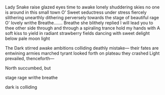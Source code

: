 Lady Snake
raise glazed eyes
time to awake
lonely shuddering skies
no one is around
in this small town
O' Sweet seductress
under stress
fiercely
slithering
unearthly
dithering
perversely
towards the stage
of beautiful rage
O' lovely writhe
Breathe....... Breathe
she blithely replied
I will lead you
to thee other side
through and through
a spiraling trance
hold my hands
with A soft kiss to yield
in radiant strawberry fields
dancing with sweet delight
below pale moon light

The Dark 
stirred awake
ambitions colliding
deathly mistake—
their fates are entwining
armies marched
tyrant looked forth
on plateau they crashed
Light prevailed, thenceforth—


North succumbed, but 

stage
rage
writhe
breathe


dark is colliding